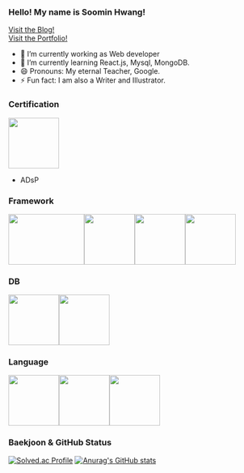 ### Hello! My name is Soomin Hwang!
[Visit the Blog!](https://soomins.tistory.com/)
<br>
[Visit the Portfolio!](http://soominlab.com)
- 🔭 I’m currently working as Web developer
- 🌱 I’m currently learning React.js, Mysql, MongoDB.
- 😄 Pronouns: My eternal Teacher, Google.
- ⚡ Fun fact: I am also a Writer and Illustrator.

### Certification
<img src="https://images.credly.com/images/be8fcaeb-c769-4858-b567-ffaaa73ce8cf/image.png" width="100" height="100"></img>
* ADsP

### Framework
<img src="https://encrypted-tbn0.gstatic.com/images?q=tbn:ANd9GcQy2Kt3JRhp1mlWw4VXCTwNqQcf9QzP7GD2Cg&usqp=CAU" width="150" height="100"></img><img src="https://encrypted-tbn0.gstatic.com/images?q=tbn:ANd9GcQqYZZEliSvgOj37jJ_2jSYoQm2mXITpFGgjqbgobvkzpTk4dKWt8rQJFIjzPkAljM4u7M&usqp=CAU" width="100" height="100"></img><img src="https://cdn.inflearn.com/public/files/courses/326931/737f9a8a-8835-4415-a4f9-da4767363054/327193-0.png" width="100" height="100"></img><img src="https://cdn-icons-png.flaticon.com/512/919/919825.png" width="100" height="100">


### DB
<img src="https://i0.wp.com/phpmagazine.net/wp-content/uploads/2021/07/pngegg-e1627207218334.png?fit=668%2C647&ssl=1" width="100" height="100"></img><img src="https://img.informer.com/icons_mac/png/128/483/483727.png" width="100" height="100"></img>

### Language
<img src="https://www.seekpng.com/png/full/70-701896_python-transparent-background-graphic-design.png" width="100" height="100"><img src="https://cdn1.iconfinder.com/data/icons/round-icons-vol-2/512/Code_javascript_development-512.png" width="100" height="100"><img src="https://cdn-icons-png.flaticon.com/512/919/919832.png" width="100" height="100">


### Baekjoon & GitHub Status

[![Solved.ac Profile](http://mazassumnida.wtf/api/v2/generate_badge?boj=kie6974)](https://solved.ac/kie6974/) [![Anurag's GitHub stats](https://github-readme-stats.vercel.app/api?username=Lajancia)](https://github.com/Lajancia/github-readme-stats)



